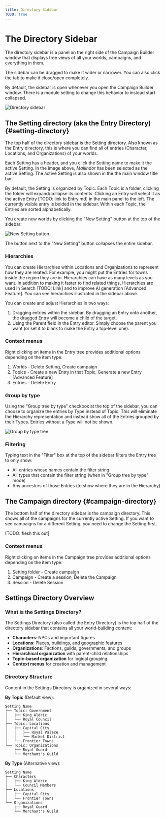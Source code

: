 ```yaml
---
title: Directory Sidebar
TODO: true
---
```

# The Directory Sidebar

The directory sidebar is a panel on the right side of the Campaign Builder window that displays tree views of all your worlds, campaigns, and everything in them.

The sidebar can be dragged to make it wider or narrower.  You can also click the tab to make it close/open completely.

By default, the sidebar is open whenever you open the Campaign Builder window.  There is a module setting to change this behavior to instead start collapsed.

![Directory sidebar](/assets/images/directory-sidebar.webp)

## The Setting directory (aka the Entry Directory) {#setting-directory}
The top half of the directory sidebar is the Setting directory.  Also known as the Entry directory, this is where you can find all of entries (Character, Locations, and Organizations) of your worlds.

Each Setting has a header, and you click the Setting name to make it the active Setting.  In the image above, *Mallindor* has been selected as the active Setting.  The active Setting is also shown in the the main window title bar.

By default, the Setting is organized by Topic.  Each Topic is a folder, clicking the folder will expand/collapse its contents.  Clicking an Entry will select it as the active Entry [TODO: link to Entry.md] in the main panel to the left.  The currently visible entry is bolded in the sidebar.  Within each Topic, the Entries are sorted alphabetically.

You create new worlds by clicking the "New Setting" button at the top of the sidebar: 

![New Setting button](/assets/images/new-setting-button.webp)

The button next to the "New Setting" button collapses the entire sidebar.

### Hierarchies
You can create Hierarchies within Locations and Organizations to represent how they are related.  For example, you might put the Entries for towns inside the region they are in.  Hierarchies can have as many levels as you want. In addition to making it faster to find related things, Hierarchies are used in Search [TODO: Link] and to improve AI generation [Advanced Feature].  You can see hierarchies illustrated in the sidebar above.

You can create and adjust Hierarchies in two ways: 
1. Dragging entries within the sidebar.  By dragging an Entry onto another, the dragged Entry will become a child of the target.
2. Using the Parent field in the Entry editor.  Simply choose the parent you want (or set it to blank to make the Entry a top-level one).

### Context menus
Right clicking on items in the Entry tree provides additional options depending on the item type:
1. Worlds - Delete Setting, Create campaign
2. Topics - Create a new Entry in that Topic, Generate a new Entry [Advanced Feature]
3. Entries - Delete Entry

### Group by type
Using the "Group tree by type" checkbox at the top of the sidebar, you can choose to organize the entries by Type instead of Topic.  This will eliminate the Hierarchy representation and instead show all of the Entries grouped by their Types.  Entries without a Type will not be shown.

![Group by type tree](/assets/images/group-by-type.webp)

### Filtering
Typing text in the "Filter" box at the top of the sidebar filters the Entry tree to only show:
- All entries whose names contain the filter string
- All types that contain the filter string (when in "Group tree by type" mode)
- Any ancestors of those Entries (to show where they are in the Hierarchy)

## The Campaign directory {#campaign-directory}
The bottom half of the directory sidebar is the campaign directory.  This shows all of the campaigns for the currently active Setting.  If you want to see campaigns for a different Setting, you need to change the Setting first.

[TODO: flesh this out]

### Context menus
Right clicking on items in the Campaign tree provides additional options depending on the item type:
1. Setting folder - Create campaign
2. Campaign - Create a session, Delete the Campaign
3. Session - Delete Session


## Settings Directory Overview

### What is the Settings Directory?
The Settings Directory (also called the Entry Directory) is the top half of the directory sidebar that contains all your world-building content:

- **Characters**: NPCs and important figures
- **Locations**: Places, buildings, and geographic features  
- **Organizations**: Factions, guilds, governments, and groups
- **Hierarchical organization** with parent-child relationships
- **Topic-based organization** for logical grouping
- **Context menus** for creation and management

### Directory Structure
Content in the Settings Directory is organized in several ways:

**By Topic** (Default view):
```
Setting Name
├── Topic: Government
│   ├── King Aldric
│   └── Royal Council
├── Topic: Locations
│   ├── Capital City
│   │   ├── Royal Palace
│   │   └── Market District
│   └── Frontier Towns
└── Topic: Organizations
    ├── Royal Guard
    └── Merchant's Guild
```

**By Type** (Alternative view):
```
Setting Name
├── Characters
│   ├── King Aldric
│   └── Council Members
├── Locations
│   ├── Capital City
│   └── Frontier Towns
└── Organizations
    ├── Royal Guard
    └── Merchant's Guild
```
